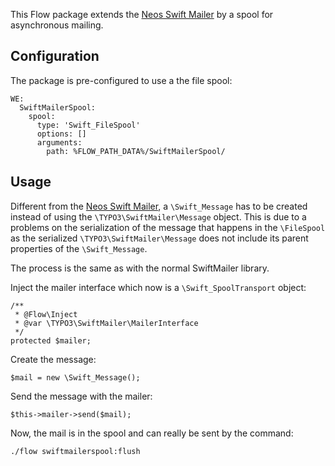 This Flow package extends the [Neos Swift Mailer](https://github.com/neos/swiftmailer) by a spool for asynchronous mailing.

## Configuration

The package is pre-configured to use a the file spool:

	WE:
	  SwiftMailerSpool:
		spool:
		  type: 'Swift_FileSpool'
		  options: []
		  arguments:
			path: %FLOW_PATH_DATA%/SwiftMailerSpool/
			
## Usage

Different from the [Neos Swift Mailer](https://github.com/neos/swiftmailer), a `\Swift_Message` has to be created instead 
of using the `\TYPO3\SwiftMailer\Message` object. This is due to a problems on the serialization of the message that 
happens in the `\FileSpool` as the serialized `\TYPO3\SwiftMailer\Message` does not include its parent properties of the 
`\Swift_Message`. 

The process is the same as with the normal SwiftMailer library.

Inject the mailer interface which now is a `\Swift_SpoolTransport` object:

	/**
	 * @Flow\Inject
	 * @var \TYPO3\SwiftMailer\MailerInterface
	 */
	protected $mailer;

Create the message:

	$mail = new \Swift_Message();

Send the message with the mailer:

	$this->mailer->send($mail);

Now, the mail is in the spool and can really be sent by the command:

	./flow swiftmailerspool:flush

